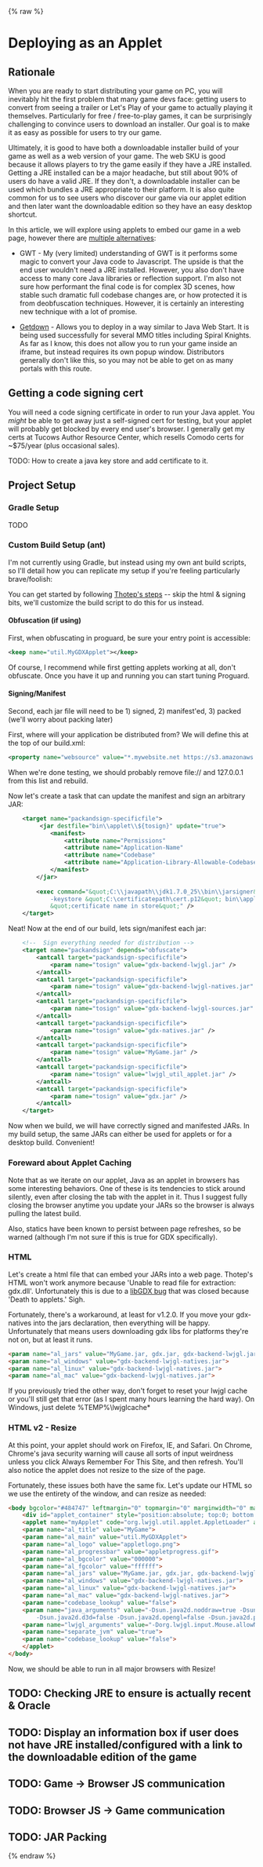 {% raw %}
# Deploying as an Applet #

## Rationale ##

When you are ready to start distributing your game on PC, you will inevitably hit the first problem that many game devs face:  getting users to convert from seeing a trailer or Let's Play of your game to actually playing it themselves.  Particularly for free / free-to-play games, it can be surprisingly challenging to convince users to download an installer.  Our goal is to make it as easy as possible for users to try our game.

Ultimately, it is good to have both a downloadable installer build of your game as well as a web version of your game.  The web SKU is good because it allows players to try the game easily if they have a JRE installed.  Getting a JRE installed can be a major headache, but still about 90% of users do have a valid JRE.  If they don't, a downloadable installer can be used which bundles a JRE appropriate to their platform.  It is also quite common for us to see users who discover our game via our applet edition and then later want the downloadable edition so they have an easy desktop shortcut.

In this article, we will explore using applets to embed our game in a web page, however there are [multiple alternatives](http://blog.gemserk.com/2011/02/09/ways-to-deploy-a-java-game/): 

* GWT - My (very limited) understanding of GWT is it performs some magic to convert your Java code to Javascript.  The upside is that the end user wouldn't need a JRE installed.  However, you also don't have access to many core Java libraries or reflection support.  I'm also not sure how performant the final code is for complex 3D scenes, how stable such dramatic full codebase changes are, or how protected it is from deobfuscation techniques.  However, it is certainly an interesting new technique with a lot of promise.

* [Getdown](https://github.com/threerings/getdown) - Allows you to deploy in a way similar to Java Web Start.  It is being used successfully for several MMO titles including Spiral Knights.  As far as I know, this does not allow you to run your game inside an iframe, but instead requires its own popup window.  Distributors generally don't like this, so you may not be able to get on as many portals with this route.

## Getting a code signing cert ##

You will need a code signing certificate in order to run your Java applet.  You _might_ be able to get away just a self-signed cert for testing, but your applet will probably get blocked by every end user's browser.  I generally get my certs at Tucows Author Resource Center, which resells Comodo certs for ~$75/year (plus occasional sales).

TODO:  How to create a java key store and add certificate to it.

## Project Setup ##

### Gradle Setup ###

TODO

### Custom Build Setup (ant) ###

I'm not currently using Gradle, but instead using my own ant build scripts, so I'll detail how you can replicate my setup if you're feeling particularly brave/foolish:

You can get started by following [Thotep's steps](http://www.thesecretpie.com/2011/05/being-like-minecraft-or-how-to-run-your.html) -- skip the html & signing bits, we'll customize the build script to do this for us instead.

#### Obfuscation (if using) ####

First, when obfuscating in proguard, be sure your entry point is accessible:

```xml
<keep name="util.MyGDXApplet"></keep>
```
	
Of course, I recommend while first getting applets working at all, don't obfuscate.  Once you have it up and running you can start tuning Proguard.

#### Signing/Manifest ####

Second, each jar file will need to be 1) signed, 2) manifest'ed, 3) packed (we'll worry about packing later)

First, where will your application be distributed from?  We will define this at the top of our build.xml:

```xml
<property name="websource" value="*.mywebsite.net https://s3.amazonaws.com/mystorage/ file:// 127.0.0.1" />
```

When we're done testing, we should probably remove file:// and 127.0.0.1 from this list and rebuild.
	
Now let's create a task that can update the manifest and sign an arbitrary JAR:

```xml
	<target name="packandsign-specificfile">
    	 <jar destfile="bin\\applet\\${tosign}" update="true">
    	    <manifest>
            	<attribute name="Permissions" 								value="all-permissions" />
        		<attribute name="Application-Name" 							value="Your Application Name" /> 
        		<attribute name="Codebase" 									value="${websource}" />
        		<attribute name="Application-Library-Allowable-Codebase"	value="${websource}" />
        	</manifest>
    	</jar>
    	
    	<exec command="&quot;C:\\javapath\\jdk1.7.0_25\\bin\\jarsigner&quot; -storepass PASSWORD -storetype pkcs12
			-keystore &quot;C:\certificatepath\cert.p12&quot; bin\\applet\\${tosign}
			&quot;certificate name in store&quot;" />
    </target>
```

Neat!  Now at the end of our build, lets sign/manifest each jar:

```xml
	<!--  Sign everything needed for distribution -->
    <target name="packandsign" depends="obfuscate">
        <antcall target="packandsign-specificfile">
            <param name="tosign" value="gdx-backend-lwjgl.jar" />
        </antcall>
        <antcall target="packandsign-specificfile">
            <param name="tosign" value="gdx-backend-lwjgl-natives.jar" />
        </antcall>
        <antcall target="packandsign-specificfile">
            <param name="tosign" value="gdx-backend-lwjgl-sources.jar" />
        </antcall>
        <antcall target="packandsign-specificfile">
            <param name="tosign" value="gdx-natives.jar" />
        </antcall>
        <antcall target="packandsign-specificfile">
            <param name="tosign" value="MyGame.jar" />
        </antcall>
        <antcall target="packandsign-specificfile">
            <param name="tosign" value="lwjgl_util_applet.jar" />
        </antcall>
        <antcall target="packandsign-specificfile">
            <param name="tosign" value="gdx.jar" />
        </antcall>
    </target>
```

Now when we build, we will have correctly signed and manifested JARs.  In my build setup, the same JARs can either be used for applets or for a desktop build.  Convenient!

### Foreward about Applet Caching ###

Note that as we iterate on our applet, Java as an applet in browsers has some interesting behaviors.  One of these is its tendencies to stick around silently, even after closing the tab with the applet in it.  Thus I suggest fully closing the browser anytime you update your JARs so the browser is always pulling the latest build.

Also, statics have been known to persist between page refreshes, so be warned (although I'm not sure if this is true for GDX specifically).

### HTML ###

Let's create a html file that can embed your JARs into a web page.  Thotep's HTML won't work anymore because 'Unable to read file for extraction: gdx.dll'.  Unfortunately this is due to a [libGDX bug](https://github.com/libgdx/libgdx/issues/1165) that was closed because 'Death to applets.'  Sigh.  

Fortunately, there's a workaround, at least for v1.2.0.  If you move your gdx-natives into the jars declaration, then everything will be happy.  Unfortunately that means users downloading gdx libs for platforms they're not on, but at least it runs.

```html
<param name="al_jars" value="MyGame.jar, gdx.jar, gdx-backend-lwjgl.jar, gdx-natives.jar">
<param name="al_windows" value="gdx-backend-lwjgl-natives.jar">
<param name="al_linux" value="gdx-backend-lwjgl-natives.jar">
<param name="al_mac" value="gdx-backend-lwjgl-natives.jar">
```

If you previously tried the other way, don't forget to reset your lwjgl cache or you'll still get that error (as I spent many hours learning the hard way).  On Windows, just delete %TEMP%\lwjglcache\*
	
### HTML v2 - Resize ###
	
At this point, your applet should work on Firefox, IE, and Safari.  On Chrome, Chrome's java security warning will cause all sorts of input weirdness unless you click Always Remember For This Site, and then refresh.  You'll also notice the applet does not resize to the size of the page.

Fortunately, these issues both have the same fix.  Let's update our HTML so we use the entirety of the window, and can resize as needed:

```html
<body bgcolor="#484747" leftmargin="0" topmargin="0" marginwidth="0" marginheight="0" style="overflow:hidden" >
	<div id="applet_container" style="position:absolute; top:0; bottom:0; left:0; right:0">
	<applet name="myApplet" code="org.lwjgl.util.applet.AppletLoader" archive="lwjgl_util_applet.jar" codebase="." width="100%" height="100%">
	<param name="al_title" value="MyGame">
	<param name="al_main" value="util.MyGDXApplet">
	<param name="al_logo" value="appletlogo.png">
	<param name="al_progressbar" value="appletprogress.gif">
	<param name="al_bgcolor" value="000000">
	<param name="al_fgcolor" value="ffffff">
	<param name="al_jars" value="MyGame.jar, gdx.jar, gdx-backend-lwjgl.jar, gdx-natives.jar">
	<param name="al_windows" value="gdx-backend-lwjgl-natives.jar">
	<param name="al_linux" value="gdx-backend-lwjgl-natives.jar">
	<param name="al_mac" value="gdx-backend-lwjgl-natives.jar">
	<param name="codebase_lookup" value="false">
	<param name="java_arguments" value="-Dsun.java2d.noddraw=true -Dsun.awt.noerasebackground=true
		-Dsun.java2d.d3d=false -Dsun.java2d.opengl=false -Dsun.java2d.pmoffscreen=false -Xmx800M">
	<param name="lwjgl_arguments" value="-Dorg.lwjgl.input.Mouse.allowNegativeMouseCoords=true">
	<param name="separate_jvm" value="true">
	<param name="codebase_lookup" value="false">
	</applet>
</body>
```

Now, we should be able to run in all major browsers with Resize!

## TODO: Checking JRE to ensure is actually recent & Oracle ##
## TODO: Display an information box if user does not have JRE installed/configured with a link to the downloadable edition of the game ##
## TODO:  Game -> Browser JS communication ##
## TODO:  Browser JS -> Game communication ##
## TODO:  JAR Packing ##
{% endraw %}